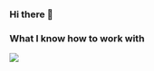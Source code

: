 ### Hi there 👋
### What I know how to work with
<img src="https://img.shields.io/badge/html-black?style=for-the-badge&logo=html5&logoColor=#FF4500"/>
